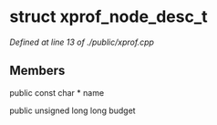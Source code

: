 # struct xprof_node_desc_t

*Defined at line 13 of ./public/xprof.cpp*

## Members

public const char * name

public unsigned long long budget



